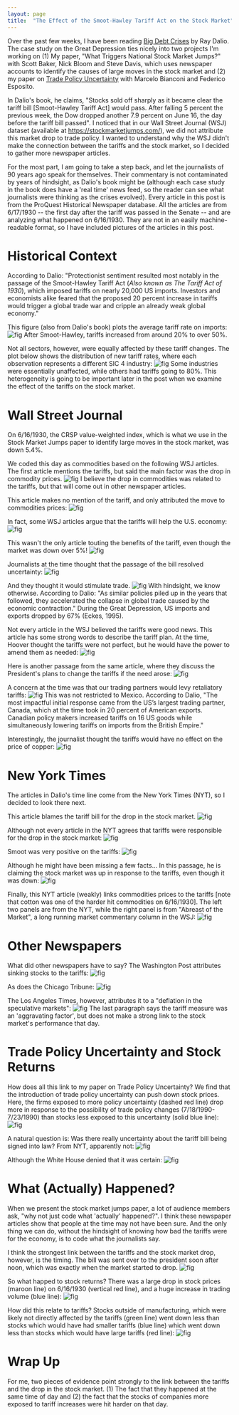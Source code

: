 ```yaml
---
layout: page
title:  "The Effect of the Smoot-Hawley Tariff Act on the Stock Market"
---
```


Over the past few weeks, I have been reading <a href="https://smile.amazon.com/Big-Debt-Crises-Ray-Dalio-ebook/dp/B07GLBHM48/ref=sr_1_2?dchild=1&keywords=debt+crises+dalio&qid=1596130405&sr=8-2" title="b1">Big Debt Crises</a> by Ray Dalio.  The case study on the Great Depression ties nicely into two projects I'm working on (1) My paper, "What Triggers National Stock Market Jumps?" with Scott Baker, Nick Bloom and Steve Davis, which uses newspaper accounts to identify the causes of large moves in the stock market and (2) my paper on
<a href="https://papers.ssrn.com/sol3/papers.cfm?abstract_id=3340700" title="b1">Trade Policy Uncertainty</a> with Marcelo Bianconi and Federico Esposito.  

In Dalio's book, he claims, "Stocks sold off sharply as it became clear the tariff bill [Smoot-Hawley Tariff Act] would pass. After falling 5 percent the previous week, the Dow dropped another 7.9 percent on June 16, the day before the tariff bill passed".  I noticed that in our Wall Street Journal (WSJ) dataset (available at <a href="https://stockmarketjumps.com/" title="b1">https://stockmarketjumps.com/</a>), we did not attribute this market drop to trade policy.  I wanted to understand why the WSJ didn't make the connection between the tariffs and the stock market, so I decided to gather more newspaper articles. 

For the most part, I am going to take a step back, and let the journalists of 90 years ago speak for themselves.  Their commentary is not contaminated by years of hindsight, as Dalio's book might be (although each case study in the book does have a 'real time' news feed, so the reader can see what journalists were thinking as the crises evolved).  Every article in this post is from the ProQuest Historical Newspaper database.  All the articles are from 6/17/1930 -- the first day after the tariff was passed in the Senate -- and are analyzing what happened on 6/16/1930.  They are not in an easily machine-readable format, so I have included pictures of the articles in this post.

# Historical Context

According to Dalio: "Protectionist sentiment resulted most notably in the passage of the Smoot-Hawley Tariff Act (*Also known as The Tariff Act of 1930*), which imposed tariffs on nearly 20,000 US imports. Investors and economists alike feared that the proposed 20 percent increase in tariffs would trigger a global trade war and cripple an already weak global economy."

This figure (also from Dalio's book) plots the average tariff rate on imports:
![fig](/Post_Images/7_31_2020/sh.PNG)
After Smoot-Hawley, tariffs increased from around 20% to over 50%.

Not all sectors, however, were equally affected by these tariff changes.  The plot below shows the distribution of new tariff rates, where each observation represents a different SIC 4 industry:
![fig](/Post_Images/7_31_2020/dist.PNG)
Some industries were essentially unaffected, while others had tariffs going to 80%.  This heterogeneity is going to be important later in the post when we examine the effect of the tariffs on the stock market.

# Wall Street Journal

On 6/16/1930, the CRSP value-weighted index, which is what we use in the Stock Market Jumps paper to identify large moves in the stock market, was down 5.4%.


We coded this day as commodities based on the following WSJ articles.  The first article mentions the tariffs, but said the main factor was the drop in commodity prices.
![fig](/Post_Images/7_31_2020/wsj.PNG)
I believe the drop in commodities was related to the tariffs, but that will come out in other newspaper articles.

This article makes no mention of the tariff, and only attributed the move to commodities prices:
![fig](/Post_Images/7_31_2020/wsj3.PNG)

In fact, some WSJ articles argue that the tariffs will help the U.S. economy:
![fig](/Post_Images/7_31_2020/benefits.PNG)

This wasn't the only article touting the benefits of the tariff, even though the market was down over 5%!
![fig](/Post_Images/7_31_2020/benefits2.PNG)

Journalists at the time thought that the passage of the bill resolved uncertainty:
![fig](/Post_Images/7_31_2020/wsj2.PNG)

And they thought it would stimulate trade.
![fig](/Post_Images/7_31_2020/benefit3.PNG)
With hindsight, we know otherwise.  According to Dalio: "As similar policies piled up in the years that followed, they accelerated the collapse in global trade caused by the economic contraction."  During the Great Depression, US imports and exports dropped by 67% (Eckes, 1995).

Not every article in the WSJ believed the tariffs were good news.  This article has some strong words to describe the tariff plan.  At the time, Hoover thought the tariffs were not perfect, but he would have the power to amend them as needed:
![fig](/Post_Images/7_31_2020/strongwords1.PNG)

Here is another passage from the same article, where  they discuss the President's plans to change the tariffs if the need arose:
![fig](/Post_Images/7_31_2020/strongwords2.PNG)

A concern at the time was that our trading partners would levy retaliatory tariffs:
![fig](/Post_Images/7_31_2020/retaliation.PNG)
This was not restricted to Mexico.  According to Dalio, "The most impactful initial response came from the US’s largest trading partner, Canada, which at the time took in 20 percent of American exports. Canadian policy makers increased tariffs on 16 US goods while simultaneously lowering tariffs on imports from the British Empire." 

Interestingly, the journalist thought the tariffs would have no effect on the price of copper:
![fig](/Post_Images/7_31_2020/copper.PNG)


# New York Times

The articles in Dalio's time line come from the New York Times (NYT), so I decided to look there next.

This article blames the tariff bill for the drop in the stock market.
![fig](/Post_Images/7_31_2020/nyt1.PNG)

Although not every article in the NYT agrees that tariffs were responsible for the drop in the stock market:
![fig](/Post_Images/7_31_2020/nyt2.PNG)

Smoot was very positive on the tariffs:
![fig](/Post_Images/7_31_2020/smoot.PNG)

Although he might have been missing a few facts...   In this passage, he is claiming the stock market was up in response to the tariffs, even though it was down:
![fig](/Post_Images/7_31_2020/facts.PNG)

Finally, this NYT article (weakly) links commodities prices to the tariffs [note that cotton was one of the harder hit commodities on 6/16/1930].  The left two panels are from the NYT, while the right panel is from "Abreast of the Market", a long running market commentary column in the WSJ:
![fig](/Post_Images/7_31_2020/commodities.PNG)


# Other Newspapers

What did other newspapers have to say?  The Washington Post attributes sinking stocks to the tariffs:
![fig](/Post_Images/7_31_2020/wp.PNG)

As does the Chicago Tribune:
![fig](/Post_Images/7_31_2020/ct.PNG)

The Los Angeles Times, however, attributes it to a "deflation in the speculative markets":
![fig](/Post_Images/7_31_2020/lat.PNG)
The last paragraph says the tariff measure was an 'aggravating factor', but does not make a strong link to the stock market's performance that day.

# Trade Policy Uncertainty and Stock Returns

How does all this link to my paper on Trade Policy Uncertainty?  We find that the introduction of trade policy uncertainty  can push down stock prices.    Here, the firms exposed to more policy uncertainty (dashed red line) drop more in response to the possibility of trade policy changes (7/18/1990-7/23/1990) than stocks less exposed to this uncertainty (solid blue line):
![fig](/Post_Images/7_31_2020/fig2.PNG)

A natural question is: Was there really uncertainty about the tariff bill being signed into law? From NYT, apparently not:
![fig](/Post_Images/7_31_2020/uncertainty.PNG)

Although the White House denied that it was certain: 
![fig](/Post_Images/7_31_2020/uncertainty2.PNG)

# What (Actually) Happened?

When we present the stock market jumps paper, a lot of audience members ask, "why not just code what 'actually' happened?".  I think these newspaper articles show that people at the time may not have been sure.  And the only thing we can do, without the hindsight of knowing how bad the tariffs were for the economy, is to code what the journalists say.

I think the strongest link between the tariffs and the stock market drop, however, is the timing.  The bill was sent over to the president soon after noon, which was exactly when the market started to drop.
![fig](/Post_Images/7_31_2020/timing.PNG)

So what happed to stock returns? There was a large drop in stock prices (maroon line) on 6/16/1930 (vertical red line), and a huge increase in trading volume (blue line):
![fig](/Post_Images/7_31_2020/trading.PNG)

How did this relate to tariffs?  Stocks outside of manufacturing, which were likely not directly affected by the tariffs (green line) went down less than stocks which would have had smaller tariffs (blue line) which went down less than stocks which would have large tariffs (red line):
![fig](/Post_Images/7_31_2020/rets.PNG)

# Wrap Up

For me, two pieces of evidence point strongly to the link between the tariffs and the drop in the stock market.  (1)  The fact that they happened at the same time of day and (2) the fact that the stocks of companies more exposed to tariff increases were hit harder on that day.
